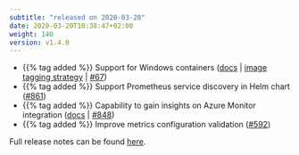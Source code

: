 ```yaml
---
subtitle: "released on 2020-03-20"
date: 2020-03-20T10:38:47+02:00
weight: 140
version: v1.4.0
---
```


- {{% tag added %}} Support for Windows containers ([docs](http://promitor.io/deployment) | [image tagging strategy](http://promitor.io/deployment/#image-tagging-strategy) | [#67](https://github.com/tomkerkhove/promitor/issues/67))
- {{% tag added %}} Support Prometheus service discovery in Helm chart ([#861](https://github.com/tomkerkhove/promitor/issues/861))
- {{% tag added %}} Capability to gain insights on Azure Monitor integration ([docs](http://promitor.io/operations/#azure-monitor-integration) | [#848](https://github.com/tomkerkhove/promitor/issues/848))
- {{% tag added %}} Improve metrics configuration validation ([#592](https://github.com/tomkerkhove/promitor/issues/592))

Full release notes can be found [here](https://github.com/tomkerkhove/promitor/releases/tag/1.4.0).
